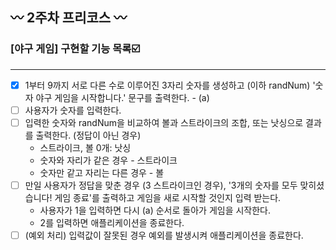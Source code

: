 ## 〰 2주차 프리코스 〰
### [야구 게임] 구현할 기능 목록☑️
---
- [x] 1부터 9까지 서로 다른 수로 이루어진 3자리 숫자를 생성하고 (이하 randNum) '숫자 야구 게임을 시작합니다.' 문구를 출력한다. - (a)
- [ ] 사용자가 숫자를 입력한다.
- [ ] 입력한 숫자와 randNum을 비교하여 볼과 스트라이크의 조합, 또는 낫싱으로 결과를 출력한다. (정답이 아닌 경우)
    * 스트라이크, 볼 0개: 낫싱
    * 숫자와 자리가 같은 경우 - 스트라이크
    * 숫자만 같고 자리는 다른 경우 - 볼
- [ ] 만일 사용자가 정답을 맞춘 경우 (3 스트라이크인 경우), '3개의 숫자를 모두 맞히셨습니다! 게임 종료'를 출력하고 게임을 새로 시작할 것인지 입력 받는다.
    * 사용자가 1을 입력하면 다시 (a) 순서로 돌아가 게임을 시작한다.
    * 2를 입력하면 애플리케이션을 종료한다.
- [ ] (예외 처리) 입력값이 잘못된 경우 예외를 발생시켜 애플리케이션을 종료한다.